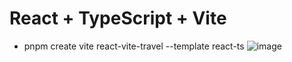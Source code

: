 # React + TypeScript + Vite

- pnpm create vite react-vite-travel --template react-ts
![image](https://github.com/user-attachments/assets/1b5b269e-48b7-462c-8413-a6cb31aac608)

  
